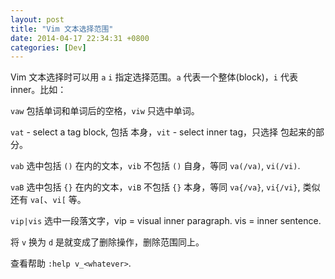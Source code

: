 ```yaml
---
layout: post
title: "Vim 文本选择范围"
date: 2014-04-17 22:34:31 +0800
categories: [Dev]
---
```


Vim 文本选择时可以用 `a` `i` 指定选择范围。`a` 代表一个整体(block)，`i` 代表 inner。比如：

`vaw` 包括单词和单词后的空格，`viw` 只选中单词。

`vat` - select a tag block, 包括 <tag></tag> 本身，`vit` - select inner tag，只选择 <tag></tag> 包起来的部分。

`vab` 选中包括 `()` 在内的文本，`vib` 不包括 `()` 自身，等同 `va(/va)`, `vi(/vi)`.

`vaB` 选中包括 `{}` 在内的文本，`viB` 不包括 `{}` 本身，等同 `va{/va}`, `vi{/vi}`, 类似还有 `va[`、`vi[` 等。

`vip|vis` 选中一段落文字，vip = visual inner paragraph. vis = inner sentence.

将 `v` 换为 `d` 是就变成了删除操作，删除范围同上。

查看帮助 `:help v_<whatever>`.


